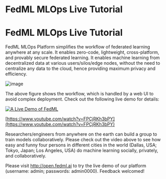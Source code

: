 # FedML MLOps Live Tutorial

# FedML MLOps Live Tutorial

FedML MLOps Platform simplifies the workflow of federated learning anywhere at any scale.
It enables zero-code, lightweight, cross-platform, and provably secure federated learning.
It enables machine learning from decentralized data at various users/silos/edge nodes, without the need to centralize any data to the cloud, hence providing maximum privacy and efficiency.


![image](../../_static/image/mlops_workflow.png)


The above figure shows the workflow, which is handled by a web UI to avoid complex deployment. Check out the following live demo for details:

[![A Live Demo of FedML](https://img.youtube.com/vi/FPCjRKh3bPY/0.jpg)](https://www.youtube.com/watch?v=FPCjRKh3bPY)

[https://www.youtube.com/watch?v=FPCjRKh3bPY](https://www.youtube.com/watch?v=FPCjRKh3bPY)

Researchers/engineers from anywhere on the earth can build a group to train models collaboratively. Please check out the video above to see how easy and funny four persons in different cities in the world (Dallas, USA; Tokyo, Japan; Los Angeles, USA) do machine learning socially, privately, and collaboratively.

Please visit http://open.fedml.ai to try the live demo of our platform (username: admin; passwords: admin0000). Feedback welcomed!

